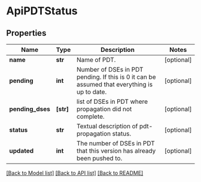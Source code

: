 # ApiPDTStatus

## Properties
Name | Type | Description | Notes
------------ | ------------- | ------------- | -------------
**name** | **str** | Name of PDT. | [optional] 
**pending** | **int** | Number of DSEs in PDT pending. If this is 0 it can be assumed that everything is up to date. | [optional] 
**pending_dses** | **[str]** | list of DSEs in PDT where propagation did not complete. | [optional] 
**status** | **str** | Textual description of pdt-propagation status. | [optional] 
**updated** | **int** | The number of DSEs in PDT that this version has already been pushed to. | [optional] 

[[Back to Model list]](../README.md#documentation-for-models) [[Back to API list]](../README.md#documentation-for-api-endpoints) [[Back to README]](../README.md)


